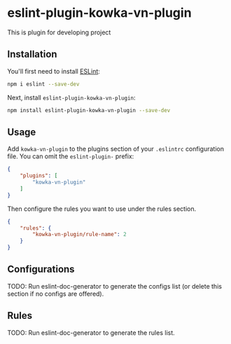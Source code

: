 # eslint-plugin-kowka-vn-plugin

This is plugin for developing project

## Installation

You'll first need to install [ESLint](https://eslint.org/):

```sh
npm i eslint --save-dev
```

Next, install `eslint-plugin-kowka-vn-plugin`:

```sh
npm install eslint-plugin-kowka-vn-plugin --save-dev
```

## Usage

Add `kowka-vn-plugin` to the plugins section of your `.eslintrc` configuration file. You can omit the `eslint-plugin-` prefix:

```json
{
    "plugins": [
        "kowka-vn-plugin"
    ]
}
```


Then configure the rules you want to use under the rules section.

```json
{
    "rules": {
        "kowka-vn-plugin/rule-name": 2
    }
}
```



## Configurations

<!-- begin auto-generated configs list -->
TODO: Run eslint-doc-generator to generate the configs list (or delete this section if no configs are offered).
<!-- end auto-generated configs list -->



## Rules

<!-- begin auto-generated rules list -->
TODO: Run eslint-doc-generator to generate the rules list.
<!-- end auto-generated rules list -->


